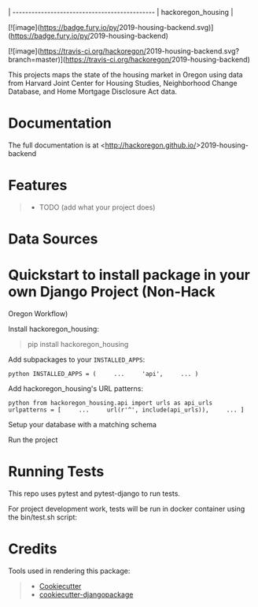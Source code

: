 |
--------------------------------------------- |
hackoregon_housing |

[![image](<https://badge.fury.io/py/>2019-housing-backend.svg)](<https://badge.fury.io/py/>2019-housing-backend)

[![image](<https://travis-ci.org/hackoregon/>2019-housing-backend.svg?branch=master)](<https://travis-ci.org/hackoregon/>2019-housing-backend)

This projects maps the state of the housing market in Oregon using data from Harvard Joint Center for Housing Studies, Neighborhood Change Database, and Home Mortgage Disclosure Act data.

# Documentation

The full documentation is at <<http://hackoregon.github.io/>>2019-housing-backend

# Features

> -   TODO (add what your project does)

# Data Sources

# Quickstart to install package in your own Django Project (Non-Hack
Oregon Workflow)

Install hackoregon_housing:

> pip install hackoregon_housing

Add subpackages to your `INSTALLED_APPS`:

``` python INSTALLED_APPS = (     ...     'api',     ... ) ```

Add hackoregon_housing's URL patterns:

``` python from hackoregon_housing.api import urls as api_urls   urlpatterns = [     ...     url(r'^', include(api_urls)),     ... ] ```

Setup your database with a matching schema

Run the project

# Running Tests

This repo uses pytest and pytest-django to run tests.

For project development work, tests will be run in docker container
using the bin/test.sh script:

# Credits

Tools used in rendering this package:

> -   [Cookiecutter](<https://github.com/audreyr/cookiecutter>)
> -   [cookiecutter-djangopackage](<https://github.com/pydanny/cookiecutter-djangopackage>)
